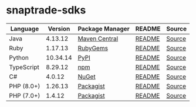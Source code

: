 # snaptrade-sdks

|Language|Version|Package Manager|README|Source|
|-|-|-|-|-|
|Java|4.13.12|[Maven Central](https://central.sonatype.com/artifact/com.konfigthis/snaptrade-java-sdk/4.13.12)|[README](https://github.com/passiv/snaptrade-sdks/tree/master/sdks/java#readme)|[Source](https://github.com/passiv/snaptrade-sdks/tree/master/sdks/java)|
|Ruby|1.17.13|[RubyGems](https://rubygems.org/gems/snaptrade/versions/1.17.13)|[README](https://github.com/passiv/snaptrade-sdks/tree/master/sdks/ruby#readme)|[Source](https://github.com/passiv/snaptrade-sdks/tree/master/sdks/ruby)|
|Python|10.34.14|[PyPI](https://pypi.org/project/snaptrade-python-sdk/10.34.14)|[README](https://github.com/passiv/snaptrade-sdks/tree/master/sdks/python#readme)|[Source](https://github.com/passiv/snaptrade-sdks/tree/master/sdks/python)|
|TypeScript|8.29.12|[npm](https://www.npmjs.com/package/snaptrade-typescript-sdk/v/8.29.12)|[README](https://github.com/passiv/snaptrade-sdks/tree/master/sdks/typescript#readme)|[Source](https://github.com/passiv/snaptrade-sdks/tree/master/sdks/typescript)|
|C#|4.0.12|[NuGet](https://nuget.org/packages/SnapTrade.Net/4.0.12)|[README](https://github.com/passiv/snaptrade-sdks/tree/master/sdks/csharp#readme)|[Source](https://github.com/passiv/snaptrade-sdks/tree/master/sdks/csharp)|
|PHP (8.0+)|1.26.13|[Packagist](https://packagist.org/packages/konfig/snaptrade-php-sdk#1.26.13)|[README](https://github.com/passiv/snaptrade-php-sdk#readme)|[Source](https://github.com/passiv/snaptrade-php-sdk)|
|PHP (7.0+)|1.4.12|[Packagist](https://packagist.org/packages/konfig/snaptrade-php-7-sdk#1.4.12)|[README](https://github.com/passiv/snaptrade-php-7-sdk#readme)|[Source](https://github.com/passiv/snaptrade-php-7-sdk)|